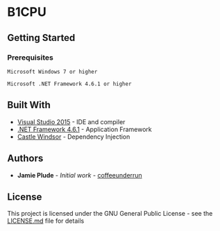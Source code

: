 # B1CPU

## Getting Started

### Prerequisites

```
Microsoft Windows 7 or higher

Microsoft .NET Framework 4.6.1 or higher
```

## Built With

* [Visual Studio 2015](https://www.visualstudio.com/) - IDE and compiler
* [.NET Framework 4.6.1](https://www.microsoft.com/en-us/download/details.aspx?id=49981) - Application Framework
* [Castle Windsor](http://www.castleproject.org/projects/windsor/) - Dependency Injection

## Authors

* **Jamie Plude** - *Initial work* - [coffeeunderrun](https://github.com/coffeeunderrun)

## License

This project is licensed under the GNU General Public License - see the [LICENSE.md](LICENSE.md) file for details
